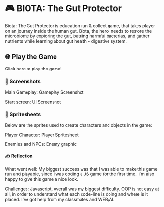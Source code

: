 # 🎮 BIOTA: The Gut Protector
Biota: The Gut Protector is education run & collect game, that takes player on an journey inside the human gut. Biota, the hero, needs to restore the microbiome by exploring the gut, battling harmful bacterias, and gather nutrients while learning about gut health - digestive system.

## 🌐 Play the Game
Click here to play the game!

### 📸 Screenshots
Main Gameplay:
Gameplay Screenshot


Start screen:
UI Screenshot


### 🎨 Spritesheets
Below are the sprites used to create characters and objects in the game:

Player Character:
Player Spritesheet


Enemies and NPCs:
Enemy graphic

#### ✍️ Reflection
What went well:
My biggest success was that I was able to make this game run and playable, since I was coding a JS game for the first time. 
I’m also happy to give this game a nice look.

Challenges:
Javascript, overall was my biggest difficulty. OOP is not easy at all, in order to understand what each code-line is doing and where is it placed.
I’ve got help from my classmates and WEB/AI.
